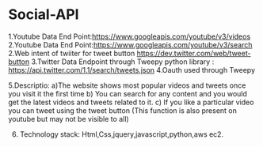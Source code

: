 # Social-API


1.Youtube Data End Point:https://www.googleapis.com/youtube/v3/videos
2.Youtube Data End Point:https://www.googleapis.com/youtube/v3/search
2.Web intent of twiiter for tweet button https://dev.twitter.com/web/tweet-button
3.Twitter Data Endpoint through Tweepy python library : https://api.twitter.com/1.1/search/tweets.json
4.Oauth used through Tweepy

5.Descriptio:
a)The website shows most popular videos and tweets once you visit it the first time
b) You can search for any content and you would get the latest videos and tweets related to it.
c) If you like a particular video you can tweet using the tweet button (This function is also present on youtube but may not be visible to all)

6) Technology stack: Html,Css,jquery,javascript,python,aws ec2.

